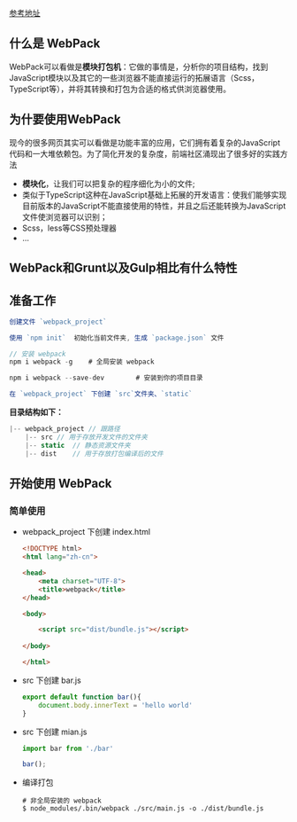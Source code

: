 [参考地址](https://www.jianshu.com/p/42e11515c10f)



## 什么是 WebPack

WebPack可以看做是**模块打包机**：它做的事情是，分析你的项目结构，找到JavaScript模块以及其它的一些浏览器不能直接运行的拓展语言（Scss，TypeScript等），并将其转换和打包为合适的格式供浏览器使用。



## 为什要使用WebPack

现今的很多网页其实可以看做是功能丰富的应用，它们拥有着复杂的JavaScript代码和一大堆依赖包。为了简化开发的复杂度，前端社区涌现出了很多好的实践方法

- **模块化**，让我们可以把复杂的程序细化为小的文件;
- 类似于TypeScript这种在JavaScript基础上拓展的开发语言：使我们能够实现目前版本的JavaScript不能直接使用的特性，并且之后还能转换为JavaScript文件使浏览器可以识别；
- Scss，less等CSS预处理器
- ...





## WebPack和Grunt以及Gulp相比有什么特性





## 准备工作

```js
创建文件 `webpack_project`

使用 `npm init`  初始化当前文件夹, 生成 `package.json` 文件

// 安装 webpack
npm i webpack -g	# 全局安装 webpack

npm i webpack --save-dev		# 安装到你的项目目录

在 `webpack_project` 下创建 `src`文件夹、`static`
```



**目录结构如下：**

```js
|-- webpack_project	// 跟路径
	|-- src	// 用于存放开发文件的文件夹
	|-- static	// 静态资源文件夹
	|-- dist	// 用于存放打包编译后的文件
```



## 开始使用 WebPack

### 简单使用

+ webpack_project 下创建 index.html

  ```html
  <!DOCTYPE html>
  <html lang="zh-cn">
  
  <head>
      <meta charset="UTF-8">
      <title>webpack</title>
  </head>
  
  <body>
  
      <script src="dist/bundle.js"></script>
      
  </body>
  
  </html>
  ```

+ src 下创建 bar.js

  ```js
  export default function bar(){
      document.body.innerText = 'hello world'
  }
  ```

+ src 下创建 mian.js 

  ```js
  import bar from './bar'
  
  bar();
  ```

+ 编译打包

  ```shell
  # 非全局安装的 webpack
  $ node_modules/.bin/webpack ./src/main.js -o ./dist/bundle.js
  ```



